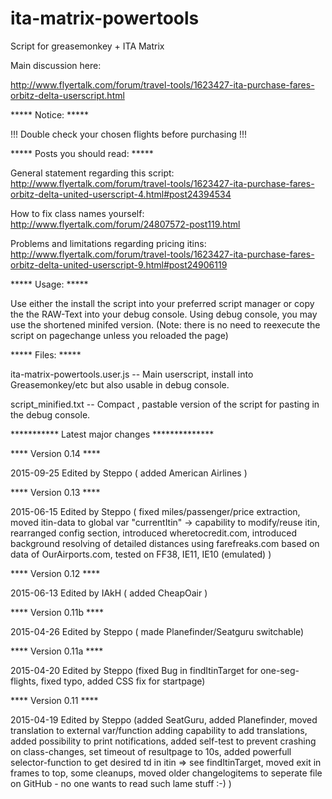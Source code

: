 ita-matrix-powertools
=====================
Script for greasemonkey + ITA Matrix

Main discussion here:

http://www.flyertalk.com/forum/travel-tools/1623427-ita-purchase-fares-orbitz-delta-userscript.html

***** Notice: *****

!!! Double check your chosen flights before purchasing !!!

***** Posts you should read: *****

General statement regarding this script: http://www.flyertalk.com/forum/travel-tools/1623427-ita-purchase-fares-orbitz-delta-united-userscript-4.html#post24394534

How to fix class names yourself: http://www.flyertalk.com/forum/24807572-post119.html

Problems and limitations regarding pricing itins: http://www.flyertalk.com/forum/travel-tools/1623427-ita-purchase-fares-orbitz-delta-united-userscript-9.html#post24906119



***** Usage: *****

Use either the install the script into your preferred script manager or copy the the RAW-Text into your debug console.
Using debug console, you may use the shortened minifed version.
(Note: there is no need to reexecute the script on pagechange unless you reloaded the page)

***** Files: *****

ita-matrix-powertools.user.js -- Main userscript, install into Greasemonkey/etc but also usable in debug console.

script_minified.txt --  Compact , pastable version of the script for pasting in the debug console.

*********** Latest major changes **************

**** Version 0.14 ****

2015-09-25 Edited by Steppo ( added American Airlines )

**** Version 0.13 ****

2015-06-15 Edited by Steppo ( fixed miles/passenger/price extraction,
                                 moved itin-data to global var "currentItin" -> capability to modify/reuse itin,
                                 rearranged config section,
                                 introduced wheretocredit.com,
                                 introduced background resolving of detailed distances using farefreaks.com based on data of OurAirports.com,
                                 tested on FF38, IE11, IE10 (emulated)
                                 )

**** Version 0.12 ****

2015-06-13 Edited by IAkH ( added CheapOair )

**** Version 0.11b ****

2015-04-26 Edited by Steppo ( made Planefinder/Seatguru switchable)

**** Version 0.11a ****

2015-04-20 Edited by Steppo (fixed Bug in findItinTarget for one-seg-flights,
                                fixed typo,
                                added CSS fix for startpage)
                                
**** Version 0.11 ****

2015-04-19 Edited by Steppo (added SeatGuru,
                                added Planefinder,
                                moved translation to external var/function adding capability to add translations,
                                added possibility to print notifications,
                                added self-test to prevent crashing on class-changes,
                                set timeout of resultpage to 10s,
                                added powerfull selector-function to get desired td in itin => see findItinTarget,
                                moved exit in frames to top,
                                some cleanups,
                                moved older changelogitems to seperate file on GitHub - no one wants to read such lame stuff :-) )
